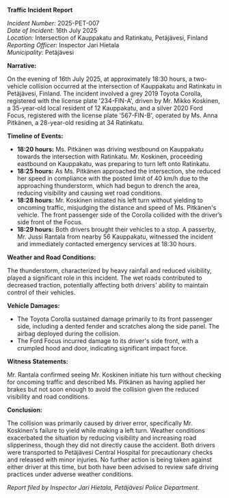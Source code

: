 **Traffic Incident Report**

*Incident Number:* 2025-PET-007  
*Date of Incident:* 16th July 2025  
*Location:* Intersection of Kauppakatu and Ratinkatu, Petäjävesi, Finland  
*Reporting Officer:* Inspector Jari Hietala  
*Municipality:* Petäjävesi  

**Narrative:**

On the evening of 16th July 2025, at approximately 18:30 hours, a two-vehicle collision occurred at the intersection of Kauppakatu and Ratinkatu in Petäjävesi, Finland. The incident involved a grey 2019 Toyota Corolla, registered with the license plate '234-FIN-A', driven by Mr. Mikko Koskinen, a 35-year-old local resident of 12 Kauppakatu, and a silver 2020 Ford Focus, registered with the license plate '567-FIN-B', operated by Ms. Anna Pitkänen, a 28-year-old residing at 34 Ratinkatu.

**Timeline of Events:**

- **18:20 hours:** Ms. Pitkänen was driving westbound on Kauppakatu towards the intersection with Ratinkatu. Mr. Koskinen, proceeding eastbound on Kauppakatu, was preparing to turn left onto Ratinkatu.
- **18:25 hours:** As Ms. Pitkänen approached the intersection, she reduced her speed in compliance with the posted limit of 40 km/h due to the approaching thunderstorm, which had begun to drench the area, reducing visibility and causing wet road conditions.
- **18:28 hours:** Mr. Koskinen initiated his left turn without yielding to oncoming traffic, misjudging the distance and speed of Ms. Pitkänen's vehicle. The front passenger side of the Corolla collided with the driver’s side front of the Focus.
- **18:29 hours:** Both drivers brought their vehicles to a stop. A passerby, Mr. Jussi Rantala from nearby 56 Kauppakatu, witnessed the incident and immediately contacted emergency services at 18:30 hours.

**Weather and Road Conditions:**

The thunderstorm, characterized by heavy rainfall and reduced visibility, played a significant role in this incident. The wet roads contributed to decreased traction, potentially affecting both drivers' ability to maintain control of their vehicles.

**Vehicle Damages:**

- The Toyota Corolla sustained damage primarily to its front passenger side, including a dented fender and scratches along the side panel. The airbag deployed during the collision.
- The Ford Focus incurred damage to its driver's side front, with a crumpled hood and door, indicating significant impact force.

**Witness Statements:**

Mr. Rantala confirmed seeing Mr. Koskinen initiate his turn without checking for oncoming traffic and described Ms. Pitkänen as having applied her brakes but not soon enough to avoid the collision given the reduced visibility and road conditions.

**Conclusion:**

The collision was primarily caused by driver error, specifically Mr. Koskinen's failure to yield while making a left turn. Weather conditions exacerbated the situation by reducing visibility and increasing road slipperiness, though they did not directly cause the accident. Both drivers were transported to Petäjävesi Central Hospital for precautionary checks and released with minor injuries. No further action is being taken against either driver at this time, but both have been advised to review safe driving practices under adverse weather conditions.

*Report filed by Inspector Jari Hietala, Petäjävesi Police Department.*